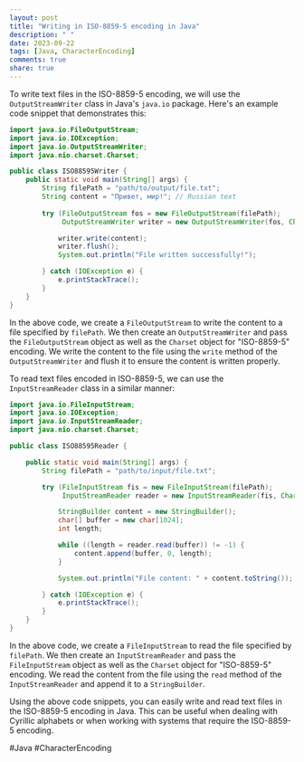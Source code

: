 ```yaml
---
layout: post
title: "Writing in ISO-8859-5 encoding in Java"
description: " "
date: 2023-09-22
tags: [Java, CharacterEncoding]
comments: true
share: true
---
```


To write text files in the ISO-8859-5 encoding, we will use the `OutputStreamWriter` class in Java's `java.io` package. Here's an example code snippet that demonstrates this:

```java
import java.io.FileOutputStream;
import java.io.IOException;
import java.io.OutputStreamWriter;
import java.nio.charset.Charset;

public class ISO88595Writer {
    public static void main(String[] args) {
        String filePath = "path/to/output/file.txt";
        String content = "Привет, мир!"; // Russian text
        
        try (FileOutputStream fos = new FileOutputStream(filePath);
             OutputStreamWriter writer = new OutputStreamWriter(fos, Charset.forName("ISO-8859-5"))) {

            writer.write(content);
            writer.flush();
            System.out.println("File written successfully!");

        } catch (IOException e) {
            e.printStackTrace();
        }
    }
}
```

In the above code, we create a `FileOutputStream` to write the content to a file specified by `filePath`. We then create an `OutputStreamWriter` and pass the `FileOutputStream` object as well as the `Charset` object for "ISO-8859-5" encoding. We write the content to the file using the `write` method of the `OutputStreamWriter` and flush it to ensure the content is written properly.

To read text files encoded in ISO-8859-5, we can use the `InputStreamReader` class in a similar manner:

```java
import java.io.FileInputStream;
import java.io.IOException;
import java.io.InputStreamReader;
import java.nio.charset.Charset;

public class ISO88595Reader {

    public static void main(String[] args) {
        String filePath = "path/to/input/file.txt";

        try (FileInputStream fis = new FileInputStream(filePath);
             InputStreamReader reader = new InputStreamReader(fis, Charset.forName("ISO-8859-5"))) {

            StringBuilder content = new StringBuilder();
            char[] buffer = new char[1024];
            int length;

            while ((length = reader.read(buffer)) != -1) {
                content.append(buffer, 0, length);
            }

            System.out.println("File content: " + content.toString());

        } catch (IOException e) {
            e.printStackTrace();
        }
    }
}
```

In the above code, we create a `FileInputStream` to read the file specified by `filePath`. We then create an `InputStreamReader` and pass the `FileInputStream` object as well as the `Charset` object for "ISO-8859-5" encoding. We read the content from the file using the `read` method of the `InputStreamReader` and append it to a `StringBuilder`.

Using the above code snippets, you can easily write and read text files in the ISO-8859-5 encoding in Java. This can be useful when dealing with Cyrillic alphabets or when working with systems that require the ISO-8859-5 encoding.

#Java #CharacterEncoding